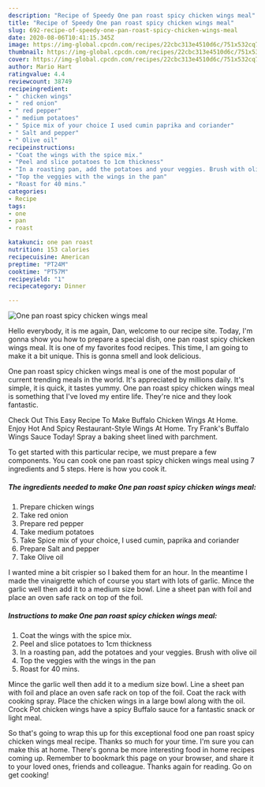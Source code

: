 ```yaml
---
description: "Recipe of Speedy One pan roast spicy chicken wings meal"
title: "Recipe of Speedy One pan roast spicy chicken wings meal"
slug: 692-recipe-of-speedy-one-pan-roast-spicy-chicken-wings-meal
date: 2020-08-06T10:41:15.345Z
image: https://img-global.cpcdn.com/recipes/22cbc313e4510d6c/751x532cq70/one-pan-roast-spicy-chicken-wings-meal-recipe-main-photo.jpg
thumbnail: https://img-global.cpcdn.com/recipes/22cbc313e4510d6c/751x532cq70/one-pan-roast-spicy-chicken-wings-meal-recipe-main-photo.jpg
cover: https://img-global.cpcdn.com/recipes/22cbc313e4510d6c/751x532cq70/one-pan-roast-spicy-chicken-wings-meal-recipe-main-photo.jpg
author: Mario Hart
ratingvalue: 4.4
reviewcount: 38749
recipeingredient:
- " chicken wings"
- " red onion"
- " red pepper"
- " medium potatoes"
- " Spice mix of your choice I used cumin paprika and coriander"
- " Salt and pepper"
- " Olive oil"
recipeinstructions:
- "Coat the wings with the spice mix."
- "Peel and slice potatoes to 1cm thickness"
- "In a roasting pan, add the potatoes and your veggies. Brush with olive oil"
- "Top the veggies with the wings in the pan"
- "Roast for 40 mins."
categories:
- Recipe
tags:
- one
- pan
- roast

katakunci: one pan roast 
nutrition: 153 calories
recipecuisine: American
preptime: "PT24M"
cooktime: "PT57M"
recipeyield: "1"
recipecategory: Dinner

---
```



![One pan roast spicy chicken wings meal](https://img-global.cpcdn.com/recipes/22cbc313e4510d6c/751x532cq70/one-pan-roast-spicy-chicken-wings-meal-recipe-main-photo.jpg)

Hello everybody, it is me again, Dan, welcome to our recipe site. Today, I'm gonna show you how to prepare a special dish, one pan roast spicy chicken wings meal. It is one of my favorites food recipes. This time, I am going to make it a bit unique. This is gonna smell and look delicious.

One pan roast spicy chicken wings meal is one of the most popular of current trending meals in the world. It's appreciated by millions daily. It's simple, it is quick, it tastes yummy. One pan roast spicy chicken wings meal is something that I've loved my entire life. They're nice and they look fantastic.

Check Out This Easy Recipe To Make Buffalo Chicken Wings At Home. Enjoy Hot And Spicy Restaurant-Style Wings At Home. Try Frank&#39;s Buffalo Wings Sauce Today! Spray a baking sheet lined with parchment.


To get started with this particular recipe, we must prepare a few components. You can cook one pan roast spicy chicken wings meal using 7 ingredients and 5 steps. Here is how you cook it.

<!--inarticleads1-->

##### The ingredients needed to make One pan roast spicy chicken wings meal:

1. Prepare  chicken wings
1. Take  red onion
1. Prepare  red pepper
1. Take  medium potatoes
1. Take  Spice mix of your choice, I used cumin, paprika and coriander
1. Prepare  Salt and pepper
1. Take  Olive oil


I wanted mine a bit crispier so I baked them for an hour. In the meantime I made the vinaigrette which of course you start with lots of garlic. Mince the garlic well then add it to a medium size bowl. Line a sheet pan with foil and place an oven safe rack on top of the foil. 

<!--inarticleads2-->

##### Instructions to make One pan roast spicy chicken wings meal:

1. Coat the wings with the spice mix.
1. Peel and slice potatoes to 1cm thickness
1. In a roasting pan, add the potatoes and your veggies. Brush with olive oil
1. Top the veggies with the wings in the pan
1. Roast for 40 mins.


Mince the garlic well then add it to a medium size bowl. Line a sheet pan with foil and place an oven safe rack on top of the foil. Coat the rack with cooking spray. Place the chicken wings in a large bowl along with the oil. Crock Pot chicken wings have a spicy Buffalo sauce for a fantastic snack or light meal. 

So that's going to wrap this up for this exceptional food one pan roast spicy chicken wings meal recipe. Thanks so much for your time. I'm sure you can make this at home. There's gonna be more interesting food in home recipes coming up. Remember to bookmark this page on your browser, and share it to your loved ones, friends and colleague. Thanks again for reading. Go on get cooking!
